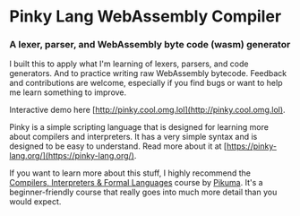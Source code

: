 # Pinky Lang WebAssembly Compiler

### A lexer, parser, and WebAssembly byte code (wasm) generator

I built this to apply what I'm learning of lexers, parsers, and code generators. And to practice writing raw WebAssembly bytecode. Feedback and contributions are welcome, especially if you find bugs or want to help me learn something to improve.

Interactive demo here [http://pinky.cool.omg.lol](http://pinky.cool.omg.lol).

Pinky is a simple scripting language that is designed for learning more about compilers and interpreters. It has a very simple syntax and is designed to be easy to understand. Read more about it at [https://pinky-lang.org/](https://pinky-lang.org/).

If you want to learn more about this stuff, I highly recommend the [Compilers, Interpreters & Formal Languages](https://pikuma.com/courses/create-a-programming-language-compiler) course by [Pikuma](https://pikuma.com/). It's a beginner-friendly course that really goes into much more detail than you would expect.

